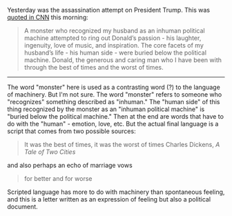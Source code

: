 Yesterday was the assassination attempt on President Trump. This was [quoted in CNN](https://www.cnn.com/2024/07/14/politics/melania-trump-statement-after-rally-shooting/index.html) this morning:

> A monster who recognized my husband as an inhuman political machine attempted to ring out Donald’s passion - his laughter, ingenuity, love of music, and inspiration.
> The core facets of my husband’s life - his human side - were buried below the political machine. Donald, the generous and caring man who I have been with through the
> best of times and the worst of times.

---

The word "monster" here is used as a contrasting word (?) to the language of machinery. But I'm not sure. The word "monster" refers to someone who "recognizes" something described as "inhuman." The "human side" of this thing recognized by the monster as an "inhuman political machine" is "buried below the political machine." Then at the end are words that have to do with the "human" - emotion, love, etc.  But the actual final language is a script that comes from two possible sources:

> It was the best of times, it was the worst of times
> Charles Dickens, *A Tale of Two Cities*

and also perhaps an echo of marriage vows
> for better and for worse

Scripted language has more to do with machinery than spontaneous feeling, and this is a letter written as an expression of feeling but also a political document.

